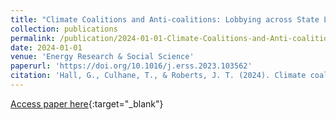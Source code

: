 ```yaml
---
title: "Climate Coalitions and Anti-coalitions: Lobbying across State Legislatures in the United States"
collection: publications
permalink: /publication/2024-01-01-Climate-Coalitions-and-Anti-coalitions
date: 2024-01-01
venue: 'Energy Research & Social Science'
paperurl: 'https://doi.org/10.1016/j.erss.2023.103562'
citation: 'Hall, G., Culhane, T., & Roberts, J. T. (2024). Climate coalitions and anti-coalitions: Lobbying across state legislatures in the United States. Energy Research & Social Science, 113, 103562.'
---
```

[Access paper here](https://doi.org/10.1016/j.erss.2023.103562){:target="_blank"}